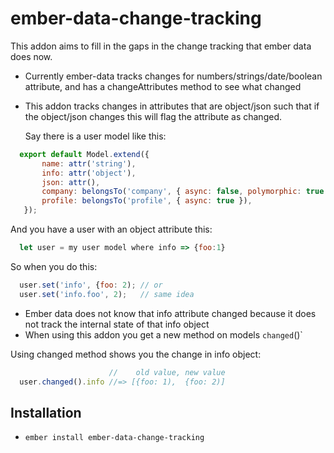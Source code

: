 # ember-data-change-tracking

This addon aims to fill in the gaps in the change tracking that ember data does now. 
 - Currently ember-data tracks changes for numbers/strings/date/boolean attribute,
  and has a changeAttributes method to see what changed 
 
 - This addon tracks changes in attributes that are object/json such that if 
   the object/json changes this will flag the attribute as changed.
 
    Say there is a user model like this:

```javascript
  export default Model.extend({
       name: attr('string'),
       info: attr('object'),
       json: attr(),
       company: belongsTo('company', { async: false, polymorphic: true }),
       profile: belongsTo('profile', { async: true }),
   });
```

   And you have a user with an object attribute this:

```javascript
  let user = my user model where info => {foo:1} 
```
  So when you do this: 
```javascript
  user.set('info', {foo: 2); // or
  user.set('info.foo', 2);   // same idea
```
     
 - Ember data does not know that info attribute changed because it does not track the internal state of that info object
 - When using this addon you get a new method on models `changed`()`

  Using changed method shows you the change in info object:

```javascript
                      //    old value, new value      
  user.changed().info //=> [{foo: 1),  {foo: 2)] 
```
   
    
     
     

## Installation

* `ember install ember-data-change-tracking`

